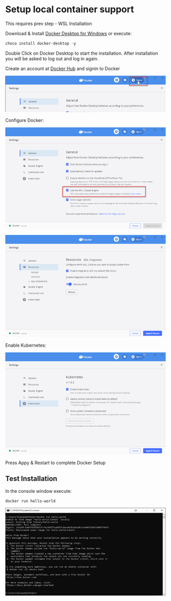 # Setup local container support

This requires prev step - WSL Installation

Download & Install [Docker Desktop for Windows](https://desktop.docker.com/win/main/amd64/Docker%20Desktop%20Installer.exe?utm_source=docker&utm_medium=webreferral&utm_campaign=dd-smartbutton&utm_location=header) or execute:

```powershell
choco install docker-desktop -y
```

Double Click on Docker Desktop to start the installation. After installation you will be asked to log out and log in again.

Create an account at [Docker Hub](https://hub.docker.com/) and signin to Docker

![docker-signin](_images/docker-signin.png)

Configure Docker:

![wsl-engine](_images/wsl-engine.png)

![wsl-engine-resources](_images/wsl-engine-resources.png)

Enable Kubernetes:

![kubernetes](_images/kubernetes.png)

Press Appy & Restart to complete Docker Setup

## Test Installation

In the console window execute:

```
docker run hello-world
```

![docker-test](_images/docker-test.png)
